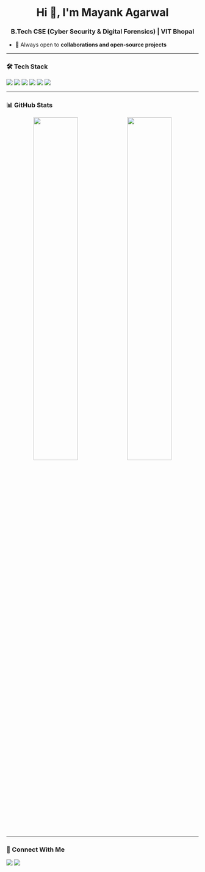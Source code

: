 <h1 align="center">Hi 👋, I'm Mayank Agarwal</h1>
<h3 align="center">B.Tech CSE (Cyber Security & Digital Forensics) | VIT Bhopal</h3>

- 👯 Always open to **collaborations and open-source projects**

---

### 🛠️ Tech Stack
<p align="left">
  <img src="https://img.shields.io/badge/C++-00599C?style=for-the-badge&logo=cplusplus&logoColor=white"/>
  <img src="https://img.shields.io/badge/C-00599C?style=for-the-badge&logo=c&logoColor=white"/>
  <img src="https://img.shields.io/badge/Python-FFD43B?style=for-the-badge&logo=python&logoColor=darkgreen"/>
  <img src="https://img.shields.io/badge/JavaScript-F7DF1E?style=for-the-badge&logo=javascript&logoColor=black"/>
  <img src="https://img.shields.io/badge/HTML-E34F26?style=for-the-badge&logo=html5&logoColor=white"/>
  <img src="https://img.shields.io/badge/CSS-1572B6?style=for-the-badge&logo=css3&logoColor=white"/>
</p>

---

### 📊 GitHub Stats

<p align="center">
  <img width="48%" src="https://github-readme-stats.vercel.app/api?username=mayank-agarwal27&show_icons=true&theme=radical" />
  <img width="48%" src="https://github-readme-streak-stats.herokuapp.com?user=mayank-agarwal27&theme=radical"/>
</p>

---

### 🔗 Connect With Me
<p>
  <a href="https://www.linkedin.com/in/mayank-agarwal27" target="blank"><img src="https://img.shields.io/badge/LinkedIn-blue?style=for-the-badge&logo=linkedin&logoColor=white"/></a>
  <a href="mailto:mayank@example.com"><img src="https://img.shields.io/badge/Gmail-red?style=for-the-badge&logo=gmail&logoColor=white"/></a>
</p>
